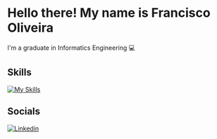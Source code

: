
# Hello there! My name is Francisco Oliveira

I'm a graduate in Informatics Engineering 💻




## Skills

[![My Skills](https://skillicons.dev/icons?i=html,css,js,ts,angular,react,express,nodejs,c,php,bootstrap)](https://skillicons.dev)
## Socials

[![Linkedin](https://img.shields.io/badge/LinkedIn-0077B5?style=for-the-badge&logo=linkedin&logoColor=white)](https://www.linkedin.com/in/franciscojmoliveira/)

